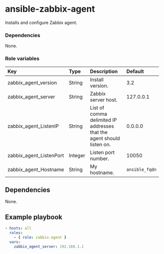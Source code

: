# ansible-zabbix-agent
Installs and configure Zabbix agent.

### Dependencies
None.

### Role variables
|Key|Type|Description|Default|
|:--|:---|:----------|:------|
|zabbix_agent_version|String|Install version.|3.2|
|zabbix_agent_server|String|Zabbix server host.|127.0.0.1|
|zabbix_agent_ListenIP|String|List of comma delimited IP addresses that the agent should listen on.|0.0.0.0|
|zabbix_agent_ListenPort|Integer|Listen port number.|10050|
|zabbix_agent_Hostname|String|My hostname.|`ansible_fqdn`|

## Dependencies
None.

## Example playbook

```yaml
- hosts: all
  roles:
    - { role: zabbix-agent }
  vars:
    zabbix_agent_server: 192.168.1.1

```
